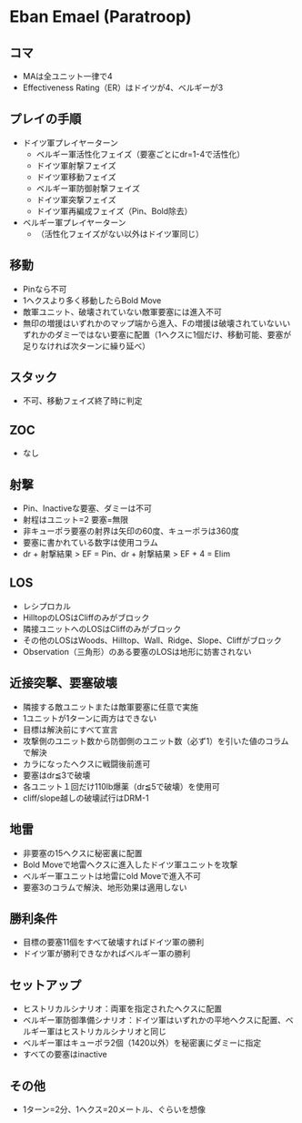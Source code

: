 # Eban Emael (Paratroop)

## コマ
- MAは全ユニット一律で4
- Effectiveness Rating（ER）はドイツが4、ベルギーが3

## プレイの手順
- ドイツ軍プレイヤーターン
  - ベルギー軍活性化フェイズ（要塞ごとにdr=1-4で活性化）
  - ドイツ軍射撃フェイズ
  - ドイツ軍移動フェイズ
  - ベルギー軍防御射撃フェイズ
  - ドイツ軍突撃フェイズ
  - ドイツ軍再編成フェイズ（Pin、Bold除去）
- ベルギー軍プレイヤーターン
  - （活性化フェイズがない以外はドイツ軍同じ）

## 移動
- Pinなら不可
- 1ヘクスより多く移動したらBold Move
- 敵軍ユニット、破壊されていない敵軍要塞には進入不可
- 無印の増援はいずれかのマップ端から進入、Fの増援は破壊されていないいずれかのダミーではない要塞に配置（1ヘクスに1個だけ、移動可能、要塞が足りなければ次ターンに繰り延べ）

## スタック
- 不可、移動フェイズ終了時に判定

## ZOC
- なし

## 射撃
- Pin、Inactiveな要塞、ダミーは不可
- 射程はユニット=2 要塞=無限
- 非キューポラ要塞の射界は矢印の60度、キューポラは360度
- 要塞に書かれている数字は使用コラム
- dr + 射撃結果 > EF = Pin、dr + 射撃結果 > EF + 4 = Elim

## LOS
- レシプロカル
- HilltopのLOSはCliffのみがブロック
- 隣接ユニットへのLOSはCliffのみがブロック
- その他のLOSはWoods、Hilltop、Wall、Ridge、Slope、Cliffがブロック
- Observation（三角形）のある要塞のLOSは地形に妨害されない

## 近接突撃、要塞破壊
- 隣接する敵ユニットまたは敵軍要塞に任意で実施
- 1ユニットが1ターンに両方はできない
- 目標は解決前にすべて宣言
- 攻撃側のユニット数から防御側のユニット数（必ず1）を引いた値のコラムで解決
- カラになったヘクスに戦闘後前進可
- 要塞はdr≦3で破壊
- 各ユニット１回だけ110lb爆薬（dr≦5で破壊）を使用可
- cliff/slope越しの破壊試行はDRM-1

## 地雷
- 非要塞の15ヘクスに秘密裏に配置
- Bold Moveで地雷ヘクスに進入したドイツ軍ユニットを攻撃
- ベルギー軍ユニットは地雷にold Moveで進入不可
- 要塞3のコラムで解決、地形効果は適用しない

## 勝利条件
- 目標の要塞11個をすべて破壊すればドイツ軍の勝利
- ドイツ軍が勝利できなかればベルギー軍の勝利

## セットアップ
- ヒストリカルシナリオ：両軍を指定されたヘクスに配置
- ベルギー軍防御準備シナリオ：ドイツ軍はいずれかの平地ヘクスに配置、ベルギー軍はヒストリカルシナリオと同じ
- ベルギー軍はキューポラ2個（1420以外）を秘密裏にダミーに指定
- すべての要塞はinactive

## その他
- 1ターン=2分、1ヘクス=20メートル、ぐらいを想像
